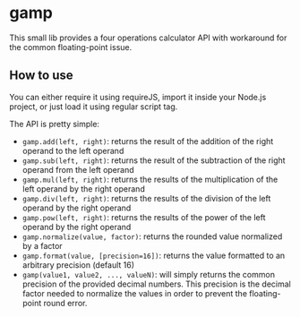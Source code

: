 # gamp
This small lib provides a four operations calculator API with workaround for the common floating-point issue.

## How to use

You can either require it using requireJS, import it inside your Node.js project, or just load it using regular script tag.

The API is pretty simple:

- `gamp.add(left, right)`: returns the result of the addition of the right operand to the left operand
- `gamp.sub(left, right)`: returns the result of the subtraction of the right operand from the left operand
- `gamp.mul(left, right)`: returns the results of the multiplication of the left operand by the right operand
- `gamp.div(left, right)`: returns the results of the division of the left operand by the right operand
- `gamp.pow(left, right)`: returns the results of the power of the left operand by the right operand
- `gamp.normalize(value, factor)`: returns the rounded value normalized by a factor
- `gamp.format(value, [precision=16])`: returns the value formatted to an arbitrary precision (default 16)
- `gamp(value1, value2, ..., valueN)`: will simply returns the common precision of the provided decimal numbers. This precision is the decimal factor needed to normalize the values in order to prevent the floating-point round error.

